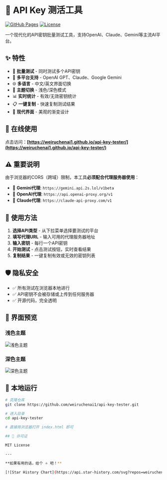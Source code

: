 # 🔑 API Key 测活工具

[![GitHub Pages](https://img.shields.io/badge/GitHub%20Pages-Live-green)](https://weiruchenai1.github.io/api-key-tester/)
[![License](https://img.shields.io/badge/License-MIT-blue.svg)](LICENSE)

一个现代化的API密钥批量测试工具，支持OpenAI、Claude、Gemini等主流AI平台。

## ✨ 特性

- 🚀 **批量测试** - 同时测试多个API密钥
- 🎯 **多平台支持** - OpenAI GPT、Claude、Google Gemini
- 🌐 **多语言** - 中文/英文界面切换
- 🌙 **主题切换** - 浅色/深色模式
- 📊 **实时统计** - 有效/无效密钥统计
- 📋 **一键复制** - 快速复制测试结果
- 💫 **现代界面** - 美观的渐变设计

## 🚀 在线使用

点击访问：**[https://weiruchenai1.github.io/api-key-tester/](https://weiruchenai1.github.io/api-key-tester/)**

## ⚠️ 重要说明

由于浏览器的CORS（跨域）限制，本工具**必须配合代理服务器使用**：

- 🔸 **Gemini代理**: `https://gemini.api.2s.lol/v1beta`
- 🔸 **OpenAI代理**: `https://api.openai-proxy.org/v1`
- 🔸 **Claude代理**: `https://claude-api-proxy.com/v1`

## 📖 使用方法

1. **选择API类型** - 从下拉菜单选择要测试的平台
2. **填写代理URL** - 输入可用的代理服务器地址
3. **输入密钥** - 每行一个API密钥
4. **开始测试** - 点击测试按钮，实时查看结果
5. **复制结果** - 一键复制有效或无效的密钥列表

## 🛡️ 隐私安全

- ✅ 所有测试在浏览器本地进行
- ✅ API密钥不会被存储或上传到任何服务器
- ✅ 开源代码，完全透明

## 🎨 界面预览

### 浅色主题
![浅色主题](https://via.placeholder.com/800x400/667eea/ffffff?text=Light+Theme)

### 深色主题  
![深色主题](https://via.placeholder.com/800x400/232741/ffffff?text=Dark+Theme)

## 🔧 本地运行

```bash
# 克隆仓库
git clone https://github.com/weiruchenai1/api-key-tester.git

# 进入目录
cd api-key-tester

# 直接用浏览器打开 index.html 即可

## 📄 许可证

MIT License

---

**如果有用的话，给个 ⭐ 吧！**

[![Star History Chart](https://api.star-history.com/svg?repos=weiruchenai1/api-key-tester&type=Date)](https://star-history.com/#weiruchenai1/api-key-tester&Date)